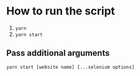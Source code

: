 # How to run the script

1. `yarn`
2. `yarn start`

## Pass additional arguments

`yarn start [website name] [...selenium options]`
